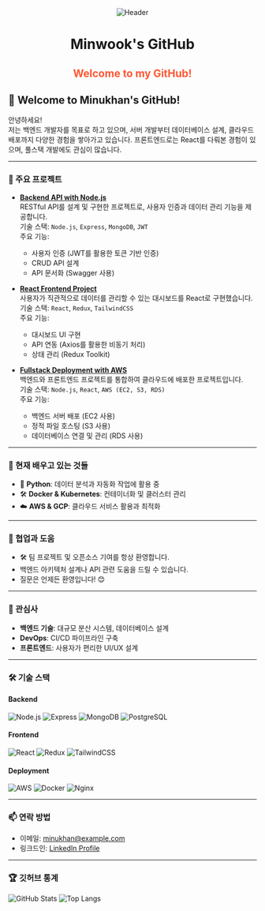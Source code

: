 <div align="center">
  <img src="https://capsule-render.vercel.app/api?type=waving&color=gradient&height=250&section=header&text=Minwook's%20GitHub&fontSize=45&fontAlign=50&fontAlignY=40&desc=Explore%20my%20projects%20and%20journey&descAlign=50&descAlignY=60&animation=fadeIn" alt="Header" />
  
  <h1 style="animation: blinker 1.5s linear infinite;">Minwook's GitHub</h1>
  
  <h2 style="animation: blinker2 2s linear infinite; color: #FF5733;">Welcome to my GitHub!</h2>
</div>


## 👋 Welcome to Minukhan's GitHub!

안녕하세요!  
저는 백엔드 개발자를 목표로 하고 있으며, 서버 개발부터 데이터베이스 설계, 클라우드 배포까지 다양한 경험을 쌓아가고 있습니다. 프론트엔드로는 React를 다뤄본 경험이 있으며, 풀스택 개발에도 관심이 많습니다.

---


### 🔭 주요 프로젝트

- **[Backend API with Node.js](https://github.com/minukhan/project-name)**  
  RESTful API를 설계 및 구현한 프로젝트로, 사용자 인증과 데이터 관리 기능을 제공합니다.  
  기술 스택: `Node.js`, `Express`, `MongoDB`, `JWT`  
  주요 기능:  
  - 사용자 인증 (JWT를 활용한 토큰 기반 인증)  
  - CRUD API 설계  
  - API 문서화 (Swagger 사용)  

- **[React Frontend Project](https://github.com/minukhan/project-name)**  
  사용자가 직관적으로 데이터를 관리할 수 있는 대시보드를 React로 구현했습니다.  
  기술 스택: `React`, `Redux`, `TailwindCSS`  
  주요 기능:  
  - 대시보드 UI 구현  
  - API 연동 (Axios를 활용한 비동기 처리)  
  - 상태 관리 (Redux Toolkit)  

- **[Fullstack Deployment with AWS](https://github.com/minukhan/project-name)**  
  백엔드와 프론트엔드 프로젝트를 통합하여 클라우드에 배포한 프로젝트입니다.  
  기술 스택: `Node.js`, `React`, `AWS (EC2, S3, RDS)`  
  주요 기능:  
  - 백엔드 서버 배포 (EC2 사용)  
  - 정적 파일 호스팅 (S3 사용)  
  - 데이터베이스 연결 및 관리 (RDS 사용)  

---

### 🌱 현재 배우고 있는 것들

- 🐍 **Python**: 데이터 분석과 자동화 작업에 활용 중  
- 🛠️ **Docker & Kubernetes**: 컨테이너화 및 클러스터 관리  
- ☁️ **AWS & GCP**: 클라우드 서비스 활용과 최적화  

---

### 🤝 협업과 도움

- 🛠️ 팀 프로젝트 및 오픈소스 기여를 항상 환영합니다.  
- 백엔드 아키텍처 설계나 API 관련 도움을 드릴 수 있습니다.  
- 질문은 언제든 환영입니다! 😊  

---

### 💬 관심사

- **백엔드 기술**: 대규모 분산 시스템, 데이터베이스 설계  
- **DevOps**: CI/CD 파이프라인 구축  
- **프론트엔드**: 사용자가 편리한 UI/UX 설계  

---

### 🛠️ 기술 스택

#### Backend
![Node.js](https://img.shields.io/badge/-Node.js-339933?logo=node.js&logoColor=white&style=flat)
![Express](https://img.shields.io/badge/-Express-000000?logo=express&logoColor=white&style=flat)
![MongoDB](https://img.shields.io/badge/-MongoDB-47A248?logo=mongodb&logoColor=white&style=flat)
![PostgreSQL](https://img.shields.io/badge/-PostgreSQL-336791?logo=postgresql&logoColor=white&style=flat)

#### Frontend
![React](https://img.shields.io/badge/-React-61DAFB?logo=react&logoColor=black&style=flat)
![Redux](https://img.shields.io/badge/-Redux-764ABC?logo=redux&logoColor=white&style=flat)
![TailwindCSS](https://img.shields.io/badge/-TailwindCSS-38B2AC?logo=tailwind-css&logoColor=white&style=flat)

#### Deployment
![AWS](https://img.shields.io/badge/-AWS-232F3E?logo=amazon-aws&logoColor=white&style=flat)
![Docker](https://img.shields.io/badge/-Docker-2496ED?logo=docker&logoColor=white&style=flat)
![Nginx](https://img.shields.io/badge/-Nginx-009639?logo=nginx&logoColor=white&style=flat)

---

### 📫 연락 방법

- 이메일: [minukhan@example.com](mailto:minukhan@example.com)  
- 링크드인: [LinkedIn Profile](https://linkedin.com/in/minukhan)  

---

### 🏆 깃허브 통계

![GitHub Stats](https://github-readme-stats.vercel.app/api?username=minukhan&show_icons=true&theme=radical)
![Top Langs](https://github-readme-stats.vercel.app/api/top-langs/?username=minukhan&layout=compact&theme=radical)
